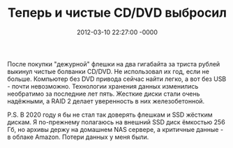 ﻿---
layout: post
title:  "Теперь и чистые CD/DVD выбросил"
date: 2012-03-10 22:27:00 -0000
tags: archive
---

После покупки "дежурной" флешки на два гигабайта за триста рублей выкинул чистые болванки CD/DVD. Не использовал их год, если не больше. Компьютер без DVD привода сейчас найти легко, а вот без USB - почти невозможно. Технологии хранения данных изменились необратимо за последние лет пять. Жесткие диски стали очень надёжными, а RAID 2 делает уверенность в них железобетонной.

P.S. В 2020 году я бы не стал так доверять флешкам и SSD жёстким дискам. Я по-прежнему полагаюсь на внешний SSD диск ёмкостью 256 Гб, но архивы держу на домашнем NAS сервере, а критичные данные - в облаке Amazon. Потери данных у меня были.